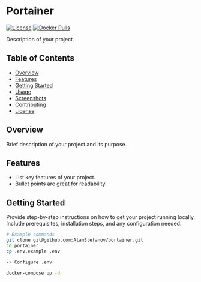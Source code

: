 # Portainer

[![License](https://img.shields.io/badge/license-MIT-blue.svg)](https://opensource.org/licenses/MIT)
[![Docker Pulls](https://img.shields.io/docker/pulls/portainer/portainer.svg)](https://hub.docker.com/r/portainer/portainer)

Description of your project.

## Table of Contents

- [Overview](#overview)
- [Features](#features)
- [Getting Started](#getting-started)
- [Usage](#usage)
- [Screenshots](#screenshots)
- [Contributing](#contributing)
- [License](#license)

## Overview

Brief description of your project and its purpose.

## Features

- List key features of your project.
- Bullet points are great for readability.

## Getting Started

Provide step-by-step instructions on how to get your project running locally. Include prerequisites, installation steps, and any configuration needed.

```bash
# Example commands
git clone git@github.com:AlanStefanov/portainer.git
cd portainer
cp .env.example .env

-> Configure .env

docker-compose up -d
